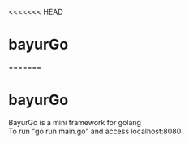 <<<<<<< HEAD
# bayurGo
=======
# bayurGo

BayurGo is a mini framework for golang<br>
To run "go run main.go" and access localhost:8080
>>>>>>>
